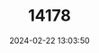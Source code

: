---
title: "14178"
category: "Myotis macrotarsus"
draft: false
date: 2024-02-22 13:03:50
languages:
  English: ["Philippine Large-footed Myotis", "Pallid Large-footed Myotis"]
---